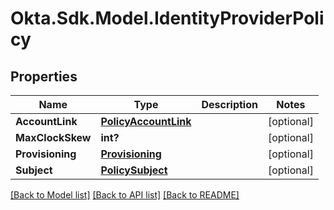 # Okta.Sdk.Model.IdentityProviderPolicy
## Properties

Name | Type | Description | Notes
------------ | ------------- | ------------- | -------------
**AccountLink** | [**PolicyAccountLink**](PolicyAccountLink.md) |  | [optional] 
**MaxClockSkew** | **int?** |  | [optional] 
**Provisioning** | [**Provisioning**](Provisioning.md) |  | [optional] 
**Subject** | [**PolicySubject**](PolicySubject.md) |  | [optional] 

[[Back to Model list]](../README.md#documentation-for-models) [[Back to API list]](../README.md#documentation-for-api-endpoints) [[Back to README]](../README.md)

